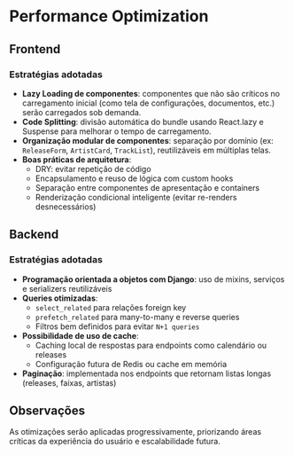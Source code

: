 # Performance Optimization

## Frontend

### Estratégias adotadas

- **Lazy Loading de componentes**: componentes que não são críticos no carregamento inicial (como tela de configurações, documentos, etc.) serão carregados sob demanda.
- **Code Splitting**: divisão automática do bundle usando React.lazy e Suspense para melhorar o tempo de carregamento.
- **Organização modular de componentes**: separação por domínio (ex: `ReleaseForm`, `ArtistCard`, `TrackList`), reutilizáveis em múltiplas telas.
- **Boas práticas de arquitetura**:
  - DRY: evitar repetição de código
  - Encapsulamento e reuso de lógica com custom hooks
  - Separação entre componentes de apresentação e containers
  - Renderização condicional inteligente (evitar re-renders desnecessários)

## Backend

### Estratégias adotadas

- **Programação orientada a objetos com Django**: uso de mixins, serviços e serializers reutilizáveis
- **Queries otimizadas**:
  - `select_related` para relações foreign key
  - `prefetch_related` para many-to-many e reverse queries
  - Filtros bem definidos para evitar `N+1 queries`
- **Possibilidade de uso de cache**:
  - Caching local de respostas para endpoints como calendário ou releases
  - Configuração futura de Redis ou cache em memória
- **Paginação**: implementada nos endpoints que retornam listas longas (releases, faixas, artistas)

## Observações

As otimizações serão aplicadas progressivamente, priorizando áreas críticas da experiência do usuário e escalabilidade futura.
